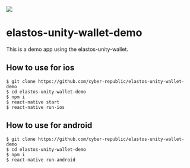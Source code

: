 <img src="https://travis-ci.org/ademcan/elastos-unity-wallet-demo.svg?branch=master"/>

# elastos-unity-wallet-demo

This is a demo app using the elastos-unity-wallet.

## How to use for ios

```
$ git clone https://github.com/cyber-republic/elastos-unity-wallet-demo
$ cd elastos-unity-wallet-demo
$ npm i
$ react-native start
$ react-native run-ios
```

## How to use for android

```
$ git clone https://github.com/cyber-republic/elastos-unity-wallet-demo
$ cd elastos-unity-wallet-demo
$ npm i
$ react-native run-android
```
